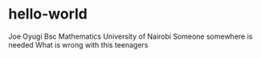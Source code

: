 # hello-world
Joe Oyugi
Bsc Mathematics
University of Nairobi
Someone somewhere is needed
What is wrong with this teenagers
